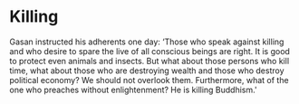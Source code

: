 # Killing

Gasan instructed his adherents one day: ‘Those who speak against killing and who desire to spare the live of all conscious beings are right. It is good to protect even animals and insects. But what about those persons who kill time, what about those who are destroying wealth and those who destroy political economy? We should not overlook them. Furthermore, what of the one who preaches without enlightenment? He is killing Buddhism.'
